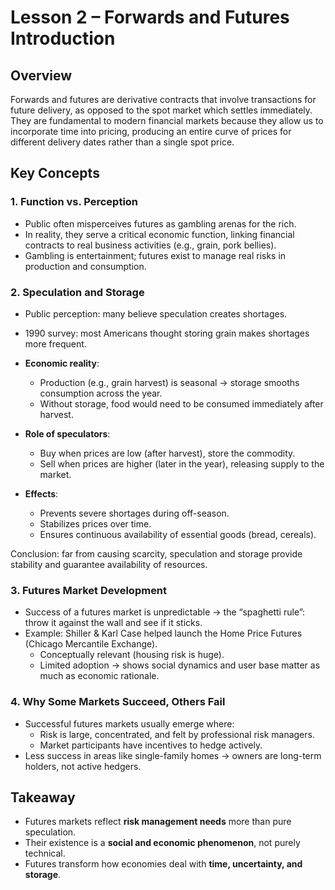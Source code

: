 # Lesson 2 – Forwards and Futures Introduction

## Overview
Forwards and futures are derivative contracts that involve transactions for future delivery, as opposed to the spot market which settles immediately. They are fundamental to modern financial markets because they allow us to incorporate time into pricing, producing an entire curve of prices for different delivery dates rather than a single spot price.

## Key Concepts

### 1. Function vs. Perception
- Public often misperceives futures as gambling arenas for the rich.  
- In reality, they serve a critical economic function, linking financial contracts to real business activities (e.g., grain, pork bellies).  
- Gambling is entertainment; futures exist to manage real risks in production and consumption.  

### 2. Speculation and Storage
- Public perception: many believe speculation creates shortages.  
- 1990 survey: most Americans thought storing grain makes shortages more frequent.  
- **Economic reality**:  
  - Production (e.g., grain harvest) is seasonal → storage smooths consumption across the year.  
  - Without storage, food would need to be consumed immediately after harvest.  

- **Role of speculators**:  
  - Buy when prices are low (after harvest), store the commodity.  
  - Sell when prices are higher (later in the year), releasing supply to the market.  

- **Effects**:  
  - Prevents severe shortages during off-season.  
  - Stabilizes prices over time.  
  - Ensures continuous availability of essential goods (bread, cereals).  

Conclusion: far from causing scarcity, speculation and storage provide stability and guarantee availability of resources.  

### 3. Futures Market Development
- Success of a futures market is unpredictable → the “spaghetti rule”: throw it against the wall and see if it sticks.  
- Example: Shiller & Karl Case helped launch the Home Price Futures (Chicago Mercantile Exchange).  
  - Conceptually relevant (housing risk is huge).  
  - Limited adoption → shows social dynamics and user base matter as much as economic rationale.  

### 4. Why Some Markets Succeed, Others Fail
- Successful futures markets usually emerge where:  
  - Risk is large, concentrated, and felt by professional risk managers.  
  - Market participants have incentives to hedge actively.  
- Less success in areas like single-family homes → owners are long-term holders, not active hedgers.  

## Takeaway
- Futures markets reflect **risk management needs** more than pure speculation.  
- Their existence is a **social and economic phenomenon**, not purely technical.  
- Futures transform how economies deal with **time, uncertainty, and storage**.  

